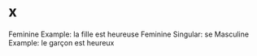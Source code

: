 # x

Feminine Example: la fille est heureuse
Feminine Singular: se
Masculine Example: le garçon est heureux